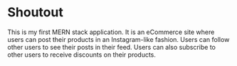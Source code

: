 # Shoutout

This is my first MERN stack application. It is an eCommerce site where users can post their products in an Instagram-like fashion. Users can follow other users to see their posts in their feed. Users can also subscribe to other users to receive discounts on their products.
